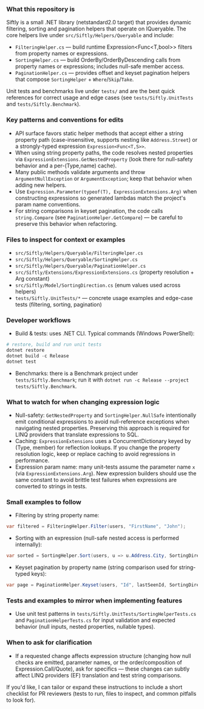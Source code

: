 ### What this repository is

Siftly is a small .NET library (netstandard2.0 target) that provides dynamic filtering, sorting and pagination helpers that operate on IQueryable<T>. The core helpers live under `src/Siftly/Helpers/Queryable` and include:

- `FilteringHelper.cs` — build runtime Expression<Func<T,bool>> filters from property names or expressions.
- `SortingHelper.cs` — build OrderBy/OrderByDescending calls from property names or expressions; includes null-safe member access.
- `PaginationHelper.cs` — provides offset and keyset pagination helpers that compose `SortingHelper` + `Where`/`Skip`/`Take`.

Unit tests and benchmarks live under `tests/` and are the best quick references for correct usage and edge cases (see `tests/Siftly.UnitTests` and `tests/Siftly.Benchmark`).

### Key patterns and conventions for edits

- API surface favors static helper methods that accept either a string property path (case-insensitive, supports nesting like `Address.Street`) or a strongly-typed expression `Expression<Func<T,S>>`.
- When using string property paths, the code resolves nested properties via `ExpressionExtensions.GetNestedProperty` (look there for null-safety behavior and a per-(Type,name) cache).
- Many public methods validate arguments and throw `ArgumentNullException` or `ArgumentException`; keep that behavior when adding new helpers.
- Use `Expression.Parameter(typeof(T), ExpressionExtensions.Arg)` when constructing expressions so generated lambdas match the project's param name conventions.
- For string comparisons in keyset pagination, the code calls `string.Compare` (see `PaginationHelper.GetCompare`) — be careful to preserve this behavior when refactoring.

### Files to inspect for context or examples

- `src/Siftly/Helpers/Queryable/FilteringHelper.cs`
- `src/Siftly/Helpers/Queryable/SortingHelper.cs`
- `src/Siftly/Helpers/Queryable/PaginationHelper.cs`
- `src/Siftly/Extensions/ExpressionExtensions.cs` (property resolution + Arg constant)
- `src/Siftly/Model/SortingDirection.cs` (enum values used across helpers)
- `tests/Siftly.UnitTests/*` — concrete usage examples and edge-case tests (filtering, sorting, pagination)

### Developer workflows

- Build & tests: uses .NET CLI. Typical commands (Windows PowerShell):

```powershell
# restore, build and run unit tests
dotnet restore
dotnet build -c Release
dotnet test
```

- Benchmarks: there is a Benchmark project under `tests/Siftly.Benchmark`; run it with `dotnet run -c Release --project tests/Siftly.Benchmark`.

### What to watch for when changing expression logic

- Null-safety: `GetNestedProperty` and `SortingHelper.NullSafe` intentionally emit conditional expressions to avoid null-reference exceptions when navigating nested properties. Preserving this approach is required for LINQ providers that translate expressions to SQL.
- Caching: `ExpressionExtensions` uses a ConcurrentDictionary keyed by (Type, member) for reflection lookups. If you change the property resolution logic, keep or replace caching to avoid regressions in performance.
- Expression param name: many unit-tests assume the parameter name `x` (via `ExpressionExtensions.Arg`). New expression builders should use the same constant to avoid brittle test failures when expressions are converted to strings in tests.

### Small examples to follow

- Filtering by string property name:

```csharp
var filtered = FilteringHelper.Filter(users, "FirstName", "John");
```

- Sorting with an expression (null-safe nested access is performed internally):

```csharp
var sorted = SortingHelper.Sort(users, u => u.Address.City, SortingDirection.Ascending);
```

- Keyset pagination by property name (string comparison used for string-typed keys):

```csharp
var page = PaginationHelper.Keyset(users, "Id", lastSeenId, SortingDirection.Ascending, take: 20);
```

### Tests and examples to mirror when implementing features

- Use unit test patterns in `tests/Siftly.UnitTests/SortingHelperTests.cs` and `PaginationHelperTests.cs` for input validation and expected behavior (null inputs, nested properties, nullable types).

### When to ask for clarification

- If a requested change affects expression structure (changing how null checks are emitted, parameter names, or the order/composition of Expression.Call/Quote), ask for specifics — these changes can subtly affect LINQ providers (EF) translation and test string comparisons.

If you'd like, I can tailor or expand these instructions to include a short checklist for PR reviewers (tests to run, files to inspect, and common pitfalls to look for).
